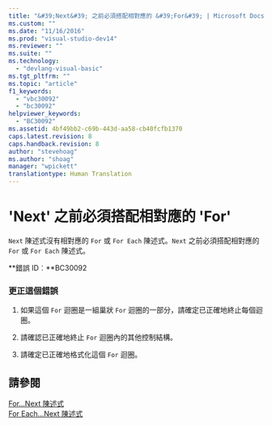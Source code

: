 ```yaml
---
title: "&#39;Next&#39; 之前必須搭配相對應的 &#39;For&#39; | Microsoft Docs"
ms.custom: ""
ms.date: "11/16/2016"
ms.prod: "visual-studio-dev14"
ms.reviewer: ""
ms.suite: ""
ms.technology: 
  - "devlang-visual-basic"
ms.tgt_pltfrm: ""
ms.topic: "article"
f1_keywords: 
  - "vbc30092"
  - "bc30092"
helpviewer_keywords: 
  - "BC30092"
ms.assetid: 4bf49bb2-c69b-443d-aa58-cb40fcfb1370
caps.latest.revision: 8
caps.handback.revision: 8
author: "stevehoag"
ms.author: "shoag"
manager: "wpickett"
translationtype: Human Translation
---
```

# &#39;Next&#39; 之前必須搭配相對應的 &#39;For&#39;
`Next` 陳述式沒有相對應的 `For` 或 `For Each` 陳述式。`Next` 之前必須搭配相對應的 `For` 或 `For Each` 陳述式。  
  
 **錯誤 ID︰**BC30092  
  
### 更正這個錯誤  
  
1.  如果這個 `For` 迴圈是一組巢狀 `For` 迴圈的一部分，請確定已正確地終止每個迴圈。  
  
2.  請確認已正確地終止 `For` 迴圈內的其他控制結構。  
  
3.  請確定已正確地格式化這個 `For` 迴圈。  
  
## 請參閱  
 [For...Next 陳述式](../../visual-basic/language-reference/statements/for-next-statement.md)   
 [For Each...Next 陳述式](../../visual-basic/language-reference/statements/for-each-next-statement.md)